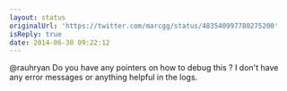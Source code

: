 ```yaml
---
layout: status
originalUrl: 'https://twitter.com/marcgg/status/483540997780275200'
isReply: true
date: 2014-06-30 09:22:12
---
```


@rauhryan Do you have any pointers on how to debug this ? I don't have any error messages or anything helpful in the logs.
